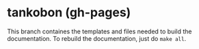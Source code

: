# tankobon (gh-pages)

This branch containes the templates and files needed to build the documentation.
To rebuild the documentation, just do `make all`.
